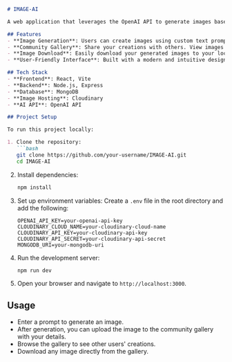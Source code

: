 ```markdown
# IMAGE-AI

A web application that leverages the OpenAI API to generate images based on personalized prompts. Users can share their generated images in a community gallery, along with creator details and the associated prompt. The app allows for easy downloading of images and promotes a creative, collaborative environment.

## Features
- **Image Generation**: Users can create images using custom text prompts with the help of the OpenAI API.
- **Community Gallery**: Share your creations with others. View images alongside details such as the creator’s name and prompt.
- **Image Download**: Easily download your generated images to your local device.
- **User-Friendly Interface**: Built with a modern and intuitive design for easy navigation and interaction.

## Tech Stack
- **Frontend**: React, Vite
- **Backend**: Node.js, Express
- **Database**: MongoDB
- **Image Hosting**: Cloudinary
- **AI API**: OpenAI API

## Project Setup

To run this project locally:

1. Clone the repository:
   ```bash
   git clone https://github.com/your-username/IMAGE-AI.git
   cd IMAGE-AI
   ```

2. Install dependencies:
   ```bash
   npm install
   ```

3. Set up environment variables:
   Create a `.env` file in the root directory and add the following:
   ```env
   OPENAI_API_KEY=your-openai-api-key
   CLOUDINARY_CLOUD_NAME=your-cloudinary-cloud-name
   CLOUDINARY_API_KEY=your-cloudinary-api-key
   CLOUDINARY_API_SECRET=your-cloudinary-api-secret
   MONGODB_URI=your-mongodb-uri
   ```

4. Run the development server:
   ```bash
   npm run dev
   ```

5. Open your browser and navigate to `http://localhost:3000`.

## Usage
- Enter a prompt to generate an image.
- After generation, you can upload the image to the community gallery with your details.
- Browse the gallery to see other users' creations.
- Download any image directly from the gallery.
